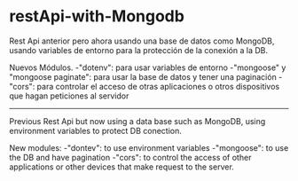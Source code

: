 # restApi-with-Mongodb
Rest Api anterior pero ahora usando una base de datos como MongoDB, usando variables de entorno para la protección de la conexión a la DB.

Nuevos Módulos.
  -"dotenv": para usar variables de entorno
  -"mongoose" y "mongoose paginate": para usar la base de datos y tener una paginación
  -"cors": para controlar el acceso de otras aplicaciones o otros dispositivos que hagan peticiones al servidor
  
  -------------------------
  
  Previous Rest Api but now using a data base such as MongoDB, using environment variables to protect DB conection.
  
  New modules:
    -"dontev": to use environment variables
    -"mongoose": to use the DB and have pagination
    -"cors": to control the access of other applications or other devices that make request to the server.
  

